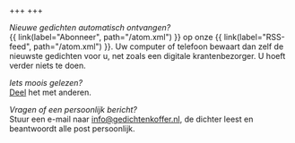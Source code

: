 +++
+++

*Nieuwe gedichten automatisch ontvangen?*\
{{ link(label="Abonneer", path="/atom.xml") }} op onze {{ link(label="RSS-feed", path="/atom.xml") }}. Uw computer of telefoon bewaart dan zelf de nieuwste gedichten voor u, net zoals een digitale krantenbezorger. U hoeft verder niets te doen.

*Iets moois gelezen?*\
[Deel](+share) het met anderen.

*Vragen of een persoonlijk bericht?*\
Stuur een e-mail naar [info@gedichtenkoffer.nl](mailto:info@gedichtenkoffer.nl), de dichter leest ​en beantwoordt alle post persoonlijk.